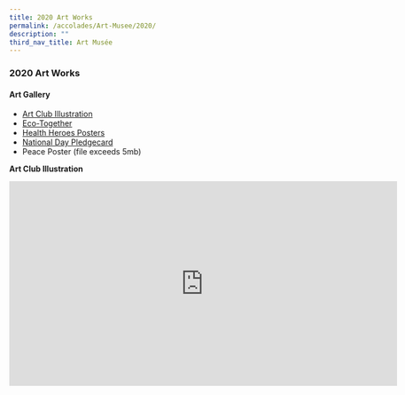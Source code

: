 ```yaml
---
title: 2020 Art Works
permalink: /accolades/Art-Musee/2020/
description: ""
third_nav_title: Art Musée
---
```

### 2020 Art Works

#### Art Gallery

* [Art Club Illustration](/files/art%20club%20illustration.pdf)
* [Eco-Together](/files/eco%20together.pdf)
* [Health Heroes Posters](/files/healthcare%20heroes.pdf)
* [National Day Pledgecard](/files/national%20day%20pledgecard.pdf)
* Peace Poster (file exceeds 5mb)

**Art Club Illustration**
<iframe allowfullscreen="true" width="700" height="369" frameborder="0" src="https://docs.google.com/presentation/d/e/2PACX-1vTaegOvzAVarrr9018rv1J7zLcY9fBNeQnrpjxkQpXLDkU9BMxR-Hst1z3F0rRjL4Je5CHCk4Y2vDsG/embed?start=false&amp;loop=false&amp;delayms=3000"></iframe>